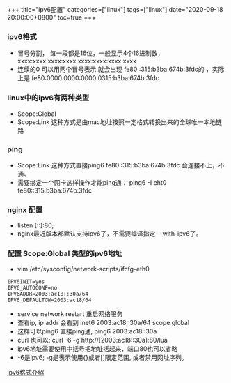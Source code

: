+++
title="ipv6配置"
categories=["linux"] 
tags=["linux"] 
date="2020-09-18 20:00:00+0800"
toc=true
+++


### ipv6格式
   - 冒号分割， 每一段都是16位，一般显示4个16进制数， xxxx:xxxx:xxxx:xxxx:xxxx:xxxx:xxxx:xxxx
   - 连续的0 可以用两个冒号表示 就会出现 fe80::315:b3ba:674b:3fdc的 ，实际上是
fe80:0000:0000:0000:0315:b3ba:674b:3fdc

### linux中的ipv6有两种类型 
   - Scope:Global
   - Scope:Link  这种方式是由mac地址按照一定格式转换出来的全球唯一本地链路


### ping 
 -  Scope:Link  这种方式直接ping6 fe80::315:b3ba:674b:3fdc 会连接不上，不通。
 -   需要绑定一个网卡这样操作才能ping通： ping6 -I eht0  fe80::315:b3ba:674b:3fdc

### nginx 配置
 - listen [::]:80;
- nginx最近版本都默认支持ipv6了，不需要编译指定 --with-ipv6了。

      
### 配置 Scope:Global 类型的ipv6地址
 - vim /etc/sysconfig/network-scripts/ifcfg-eth0
  ```
 IPV6INIT=yes
 IPV6_AUTOCONF=no
 IPV6ADDR=2003:ac18::30a/64
 IPV6_DEFAULTGW=2003:ac18/64 
  ```
- service network restart 重启网络服务
- 查看ip, ip addr  会看到 inet6 2003:ac18::30a/64 scope global 
- 这样可以ping6 直接ping通, ping6 2003:ac18::30a
- curl 也可以: curl -6 -g http://[2003:ac18::30a]:80/lua
-  ipv6地址需要使用中括号把地址括起来，端口80也可以省略
-  -6是ipv6; -g是表示使用{}或者[]限定范围, 或者禁用网址序列。


[ipv6格式介绍](https://www.jianshu.com/p/3c8a4cce9cd1)